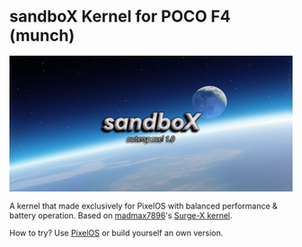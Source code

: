 # sandboX Kernel for POCO F4 (munch)
![banner](https://github.com/masarou-warehouse/misc/blob/main/current.png "Banner")

A kernel that made exclusively for PixelOS with balanced performance & battery operation. Based on [madmax7896](https://github.com/madmax7896)'s [Surge-X kernel](https://github.com/madmax7896/android_kernel_xiaomi_sm8250).

How to try? Use [PixelOS](https://pixelos.net/download/munch) or build yourself an own version.
